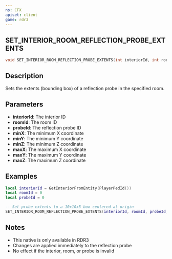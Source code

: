 ```yaml
---
ns: CFX
apiset: client
game: rdr3
---
```

## SET_INTERIOR_ROOM_REFLECTION_PROBE_EXTENTS

```c
void SET_INTERIOR_ROOM_REFLECTION_PROBE_EXTENTS(int interiorId, int roomId, int probeId, float minX, float minY, float minZ, float maxX, float maxY, float maxZ);
```

## Description

Sets the extents (bounding box) of a reflection probe in the specified room.

## Parameters

* **interiorId**: The interior ID
* **roomId**: The room ID
* **probeId**: The reflection probe ID
* **minX**: The minimum X coordinate
* **minY**: The minimum Y coordinate
* **minZ**: The minimum Z coordinate
* **maxX**: The maximum X coordinate
* **maxY**: The maximum Y coordinate
* **maxZ**: The maximum Z coordinate

## Examples

```lua
local interiorId = GetInteriorFromEntity(PlayerPedId())
local roomId = 0
local probeId = 0

-- Set probe extents to a 10x10x5 box centered at origin
SET_INTERIOR_ROOM_REFLECTION_PROBE_EXTENTS(interiorId, roomId, probeId, -5.0, -5.0, -2.5, 5.0, 5.0, 2.5)
```

## Notes

- This native is only available in RDR3
- Changes are applied immediately to the reflection probe
- No effect if the interior, room, or probe is invalid
